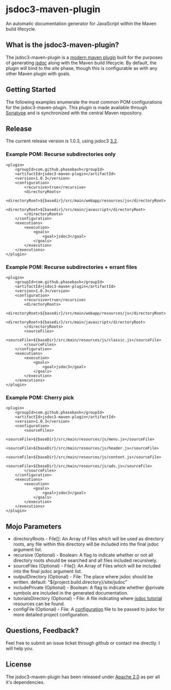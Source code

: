 jsdoc3-maven-plugin
===================

An automatic documentation generator for JavaScript within the Maven build lifecycle.

## What is the jsdoc3-maven-plugin? ##
The jsdoc3-maven-plugin is a [modern maven plugin](http://maven.apache.org/plugin-tools/maven-plugin-plugin/examples/using-annotations.html)
built for the purposes of generating [jsdoc](http://usejsdoc.org/) along with the Maven build lifecycle.  By default, the
plugin will bind to the _site_ phase, though this is configurable as with any other Maven plugin with goals.

## Getting Started ##
The following examples enumerate the most common POM configurations for the jsdoc3-maven-plugin.  This plugin is made
available through [Sonatype](http://www.sonatype.org/) and is synchronized with the central Maven repository.

## Release ##
The current release version is 1.0.3, using jsdoc3 [3.2](https://github.com/jsdoc3/jsdoc/branches/releases/3.2).

### Example POM: Recurse subdirectories only ##
    <plugin>
        <groupId>com.github.phasebash</groupId>
        <artifactId>jsdoc3-maven-plugin</artifactId>
        <version>1.0.3</version>
        <configuration>
            <recursive>true</recursive>
            <directoryRoots>
                <directoryRoot>${basedir}/src/main/webapp/resources/js</directoryRoot>
                <directoryRoot>${basedir}/src/main/javascript</directoryRoot>
            </directoryRoots>
        </configuration>
        <executions>
            <execution>
                <goals>
                    <goal>jsdoc3</goal>
                </goals>
            </execution>
        </executions>
    </plugin>

### Example POM: Recurse subdirectories + errant files ##
    <plugin>
        <groupId>com.github.phasebash</groupId>
        <artifactId>jsdoc3-maven-plugin</artifactId>
        <version>1.0.3</version>
        <configuration>
            <recursive>true</recursive>
            <directoryRoots>
                <directoryRoot>${basedir}/src/main/webapp/resources/js</directoryRoot>
                <directoryRoot>${basedir}/src/main/javascript</directoryRoot>
            </directoryRoots>
            <sourceFiles>
                <sourceFile>${baseDir}/src/main/resources/js/classic.js</sourceFile>
            </sourceFiles>
        </configuration>
        <executions>
            <execution>
                <goals>
                    <goal>jsdoc3</goal>
                </goals>
            </execution>
        </executions>
    </plugin>

### Example POM: Cherry pick ##
    <plugin>
        <groupId>com.github.phasebash</groupId>
        <artifactId>jsdoc3-maven-plugin</artifactId>
        <version>1.0.3</version>
        <configuration>
            <sourceFiles>
                <sourceFile>${baseDir}/src/main/resources/js/menu.js</sourceFile>
                <sourceFile>${baseDir}/src/main/resources/js/header.js</sourceFile>
                <sourceFile>${baseDir}/src/main/resources/js/content.js</sourceFile>
                <sourceFile>${baseDir}/src/main/resources/js/ads.js</sourceFile>
            </sourceFiles>
        </configuration>
        <executions>
            <execution>
                <goals>
                    <goal>jsdoc3</goal>
                </goals>
            </execution>
        </executions>
    </plugin>

## Mojo Parameters ##
* directoryRoots - File[]: An Array of Files which will be used as directory roots, any file within this directory will be included into the final jsdoc argument list.
* recursive (Optional) - Boolean: A flag to indicate whether or not all directory roots should be searched and all files included recursively.
* sourceFiles (Optional) - File[]: An Array of Files which will be included into the final jsdoc argument list.
* outputDirectory (Optional) - File: The place where jsdoc should be written.  default: "${project.build.directory}/site/jsdoc"
* includePrivate (Optional) - Boolean: A flag to indicate whether @private symbols are included in the generated documentation.
* tutorialsDirectory (Optional) - File: A file indicating where [jsdoc tutorial](http://usejsdoc.org/about-tutorials.html) resources can be found.
* configFile (Optional) - File: A [configuration](http://usejsdoc.org/about-configuring-jsdoc.html#configuration-file) file to be passed to jsdoc for more detailed project configuration.

## Questions, Feedback? ##
Feel free to submit an issue ticket through github or contact me directly.  I will help you.

## License ##
The jsdoc3-maven-plugin has been released under [Apache 2.0](https://github.com/phasebash/jsdoc3-maven-plugin/blob/master/LICENSE.md) as per all it's dependencies.

